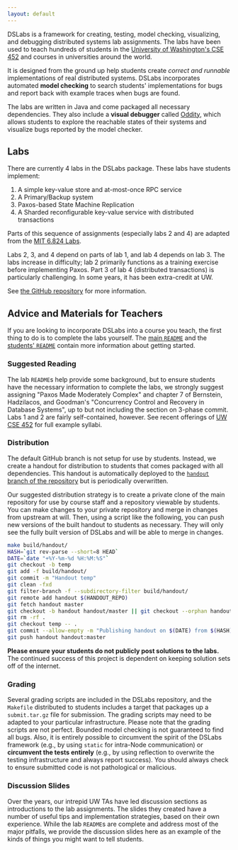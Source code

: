 ```yaml
---
layout: default
---
```


DSLabs is a framework for creating, testing, model checking, visualizing, and
debugging distributed systems lab assignments. The labs have been used to teach
hundreds of students in the [University of Washington's CSE
452](https://courses.cs.washington.edu/courses/cse452/) and courses in
universities around the world.

It is designed from the ground up help students create *correct and runnable*
implementations of real distributed systems. DSLabs incorporates automated
**model checking** to search students' implementations for bugs and report back
with example traces when bugs are found.

The labs are written in Java and come packaged all necessary dependencies. They
also include a **visual debugger** called
[Oddity](https://github.com/uwplse/oddity), which allows students to explore the
reachable states of their systems and visualize bugs reported by the model
checker.

## Labs

There are currently 4 labs in the DSLabs package. These labs have students
implement:

1. A simple key-value store and at-most-once RPC service
2. A Primary/Backup system
3. Paxos-based State Machine Replication
4. A Sharded reconfigurable key-value service with distributed transactions

Parts of this sequence of assignments (especially labs 2 and 4) are adapted from
the [MIT 6.824 Labs](http://nil.csail.mit.edu/6.824/2015/).

Labs 2, 3, and 4 depend on parts of lab 1, and lab 4 depends on lab 3. The labs
increase in difficulty; lab 2 primarily functions as a training exercise before
implementing Paxos. Part 3 of lab 4 (distributed transactions) is particularly
challenging. In some years, it has been extra-credit at UW.

See [the GitHub repository](https://github.com/emichael/dslabs) for more
information.

## Advice and Materials for Teachers

If you are looking to incorporate DSLabs into a course you teach, the first
thing to do is to complete the labs yourself. The [main
`README`](https://github.com/emichael/dslabs/blob/master/README.md) and the
[students'
`README`](https://github.com/emichael/dslabs/blob/master/handout-files/README.md)
contain more information about getting started.


### Suggested Reading

The lab `README`s help provide some background, but to ensure students have the
necessary information to complete the labs, we strongly suggest assigning "Paxos
Made Moderately Complex" and chapter 7 of Bernstein, Hadzilacos, and Goodman's
"Concurrency Control and Recovery in Database Systems", up to but not including
the section on 3-phase commit. Labs 1 and 2 are fairly self-contained, however.
See recent offerings of [UW CSE
452](https://courses.cs.washington.edu/courses/cse452/) for full example
syllabi.


### Distribution

The default GitHub branch is not setup for use by students. Instead, we create a
handout for distribution to students that comes packaged with all dependencies.
This handout is automatically deployed to the [`handout` branch of the
repository](https://github.com/emichael/dslabs/tree/handout) but is periodically
overwritten.

Our suggested distribution strategy is to create a private clone of the main
repository for use by course staff and a repository viewable by students. You
can make changes to your private repository and merge in changes from upstream
at will. Then, using a script like the following, you can push new versions of
the built handout to students as necessary. They will only see the fully built
version of DSLabs and will be able to merge in changes.

```bash
make build/handout/
HASH=`git rev-parse --short=8 HEAD`
DATE=`date "+%Y-%m-%d %H:%M:%S"`
git checkout -b temp
git add -f build/handout/
git commit -m "Handout temp"
git clean -fxd
git filter-branch -f --subdirectory-filter build/handout/
git remote add handout $(HANDOUT_REPO)
git fetch handout master
git checkout -b handout handout/master || git checkout --orphan handout
git rm -rf .
git checkout temp -- .
git commit --allow-empty -m "Publishing handout on $(DATE) from $(HASH)"
git push handout handout:master
````

**Please ensure your students do not publicly post solutions to the labs.** The
continued success of this project is dependent on keeping solution sets off of
the internet.

### Grading

Several grading scripts are included in the DSLabs repository, and the
`Makefile` distributed to students includes a target that packages up a
`submit.tar.gz` file for submission. The grading scripts may need to be adapted
to your particular infrastructure. Please note that the grading scripts are not
perfect. Bounded model checking is not guaranteed to find all bugs. Also, it is
entirely possible to circumvent the spirit of the DSLabs framework (e.g., by
using `static` for intra-Node communication) or **circumvent the tests
entirely** (e.g., by using reflection to overwrite the testing infrastructure
and always report success). You should always check to ensure submitted code is
not pathological or malicious.


### Discussion Slides

Over the years, our intrepid UW TAs have led discussion sections as
introductions to the lab assignments. The slides they created have a number of
useful tips and implementation strategies, based on their own experience. While
the lab `README`s are complete and address most of the major pitfalls, we
provide the discussion slides here as an example of the kinds of things you
might want to tell students.
